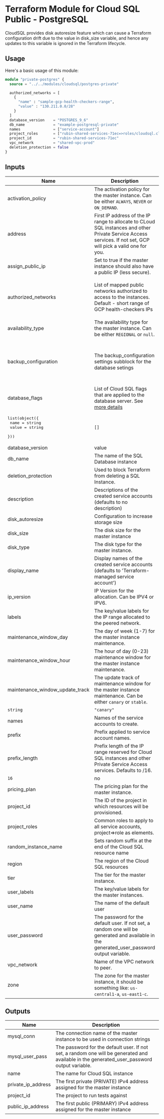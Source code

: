 # Terraform Module for Cloud SQL Public - PostgreSQL
CloudSQL provides disk autoresize feature which can cause a Terraform configuration drift due to the value in disk_size variable, and hence any updates to this variable is ignored in the Terraform lifecycle.

## Usage

Here's a basic usage of this module:

```terraform
module "private-postgres" {
  source = "../../modules/cloudsql/postgres-private"

  authorized_networks = [
    {
      "name" : "sample-gcp-health-checkers-range",
      "value" : "130.211.0.0/28"
    }
  ]
  database_version    = "POSTGRES_9_6"
  db_name             = "example-postgresql-private"
  names               = ["service-account"]
  project_roles       = ["rubin-shared-services-71ec=>roles/cloudsql.client"]
  project_id          = "rubin-shared-services-71ec"
  vpc_network         = "shared-vpc-prod"
  deletion_protection = false
}
```

## Inputs

| Name | Description | Type | Default | Required |
|------|-------------|------|---------|:--------:|
| activation\_policy | The activation policy for the master instance. Can be either `ALWAYS`, `NEVER` or `ON_DEMAND`. | `string` | `"ALWAYS"` | no |     
| address | First IP address of the IP range to allocate to CLoud SQL instances and other Private Service Access services. If not set, GCP will pick a valid one for you. | `string` | `""` | no |
| assign\_public\_ip | Set to true if the master instance should also have a public IP (less secure). | `string` | `false` | no |
| authorized\_networks | List of mapped public networks authorized to access to the instances. Default - short range of GCP health-checkers IPs | `list(map(string))` | <pre>[<br>  {<br>    "name": "sample-gcp-health-checkers-range",<br>    "value": "130.211.0.0/28"<br>  }<br>]</pre> | no |
| availability\_type | The availability type for the master instance. Can be either `REGIONAL` or `null`. | `string` | `"REGIONAL"` | no |
| backup\_configuration | The backup\_configuration settings subblock for the database setings | <pre>object({<br>    enabled                        = bool<br>    start_time                     = string<br>    location                       = string<br>    point_in_time_recovery_enabled = bool<br>  })</pre> | <pre>{<br>  "enabled": false,<br>  "location": null,<br>  "point_in_time_recovery_enabled": false,<br>  "start_time": null<br>}</pre> | no |        
| database\_flags | List of Cloud SQL flags that are applied to the database server. See [more details](https://cloud.google.com/sql/docs/mysql/flags) | 
<pre>list(object({<br>    name  = string<br>    value = string<br>  }))</pre> | `[]` | no |
| database\_version | value | `string` | `"POSTGRES_9_6"` | no |
| db\_name | The name of the SQL Database instance | `string` | `"example-postgresql-public"` | no |
| deletion\_protection | Used to block Terraform from deleting a SQL Instance. | `bool` | `true` | no |
| description | Descriptions of the created service accounts (defaults to no description) | `string` | `"Service Account created by Terraform"` | no |   
| disk\_autoresize | Configuration to increase storage size | `bool` | `true` | no |
| disk\_size | The disk size for the master instance | `number` | `10` | no |
| disk\_type | The disk type for the master instance. | `string` | `"PD_SSD"` | no |
| display\_name | Display names of the created service accounts (defaults to 'Terraform-managed service account') | `string` | `"Terraform-managed service account"` | no |
| ip\_version | IP Version for the allocation. Can be IPV4 or IPV6. | `string` | `""` | no |
| labels | The key/value labels for the IP range allocated to the peered network. | `map(string)` | `{}` | no |
| maintenance\_window\_day | The day of week (1-7) for the master instance maintenance. | `number` | `1` | no |
| maintenance\_window\_hour | The hour of day (0-23) maintenance window for the master instance maintenance. | `number` | `23` | no |
| maintenance\_window\_update\_track | The update track of maintenance window for the master instance maintenance. Can be either `canary` or `stable`. | 
`string` | `"canary"` | no |
| names | Names of the service accounts to create. | `list(string)` | `[]` | no |
| prefix | Prefix applied to service account names. | `string` | `""` | no |
| prefix\_length | Prefix length of the IP range reserved for Cloud SQL instances and other Private Service Access services. Defaults to /16. | `number` 
| `16` | no |
| pricing\_plan | The pricing plan for the master instance. | `string` | `"PER_USE"` | no |
| project\_id | The ID of the project in which resources will be provisioned. | `string` | n/a | yes |
| project\_roles | Common roles to apply to all service accounts, project=>role as elements. | `list(string)` | `[]` | no |
| random\_instance\_name | Sets random suffix at the end of the Cloud SQL resource name | `bool` | `true` | no |
| region | The region of the Cloud SQL resources | `string` | `"us-central1"` | no |
| tier | The tier for the master instance. | `string` | `"db-f1-micro"` | no |
| user\_labels | The key/value labels for the master instances. | `map(string)` | `{}` | no |
| user\_name | The name of the default user | `string` | `"default"` | no |
| user\_password | The password for the default user. If not set, a random one will be generated and available in the generated\_user\_password output variable. | `string` | `""` | no |
| vpc\_network | Name of the VPC network to peer. | `string` | n/a | yes |
| zone | The zone for the master instance, it should be something like: `us-central1-a`, `us-east1-c`. | `string` | `"us-central1-a"` | no |

## Outputs

| Name | Description |
|------|-------------|
| mysql\_conn | The connection name of the master instance to be used in connection strings |
| mysql\_user\_pass | The password for the default user. If not set, a random one will be generated and available in the generated\_user\_password output variable. |
| name | The name for Cloud SQL instance |
| private\_ip\_address | The first private (PRIVATE) IPv4 address assigned for the master instance |
| project\_id | The project to run tests against |
| public\_ip\_address | The first public (PRIMARY) IPv4 address assigned for the master instance |